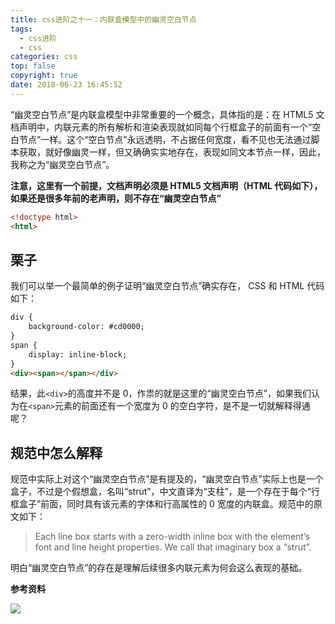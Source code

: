 ```yaml
---
title: css进阶之十一：内联盒模型中的幽灵空白节点
tags:
  - css进阶
  - css
categories: css
top: false
copyright: true
date: 2018-06-23 16:45:52
---
```

“幽灵空白节点”是内联盒模型中非常重要的一个概念，具体指的是：在 HTML5 文档声明中，内联元素的所有解析和渲染表现就如同每个行框盒子的前面有一个“空白节点”一样。这个“空白节点”永远透明，不占据任何宽度，看不见也无法通过脚本获取，就好像幽灵一样，但又确确实实地存在，表现如同文本节点一样，因此，我称之为“幽灵空白节点”。
<!--more-->

**注意，这里有一个前提，文档声明必须是 HTML5 文档声明（HTML 代码如下），如果还是很多年前的老声明，则不存在“幽灵空白节点”**
```html
<!doctype html>
<html>
```
## 栗子
我们可以举一个最简单的例子证明“幽灵空白节点”确实存在， CSS 和 HTML 代码如下：
```html
div {
	background-color: #cd0000;
}
span {
	display: inline-block;
}
<div><span></span></div>
```
结果，此`<div>`的高度并不是 0，作祟的就是这里的“幽灵空白节点”，如果我们认为在`<span>`元素的前面还有一个宽度为 0 的空白字符，是不是一切就解释得通呢？

## 规范中怎么解释
规范中实际上对这个“幽灵空白节点”是有提及的，“幽灵空白节点”实际上也是一个盒子，不过是个假想盒，名叫“strut”，中文直译为“支柱”，是一个存在于每个“行框盒子”前面，同时具有该元素的字体和行高属性的 0 宽度的内联盒。规范中的原文如下：
> Each line box starts with a zero-width inline box with the element’s font and line height properties. We call that imaginary box a “strut”.

明白“幽灵空白节点”的存在是理解后续很多内联元素为何会这么表现的基础。

**参考资料**
[]()

![](http://static.zhyjor.com/wexin.png)

